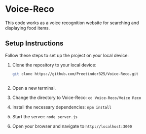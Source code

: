 # Voice-Reco

This code works as a voice recognition website for searching and displaying food items.

## Setup Instructions

Follow these steps to set up the project on your local device:

1. Clone the repository to your local device:
   ```bash
   git clone https://github.com/Preetinder325/Voice-Reco.git
 
3. Open a new terminal.

4. Change the directory to Voice-Reco:  `cd Voice-Reco/Voice Reco`

5. Install the necessary dependencies: `npm install`

6. Start the server: `node server.js`

7. Open your browser and navigate to `http://localhost:3000`
